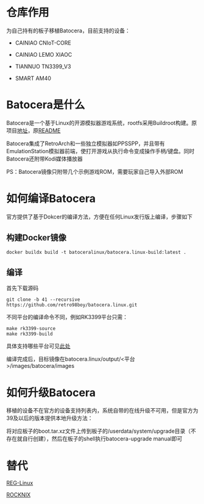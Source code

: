 # 仓库作用

为自己持有的板子移植Batocera，目前支持的设备：

- CAINIAO CNIoT-CORE

- CAINIAO LEMO XIAOC

- TIANNUO TN3399_V3

- SMART AM40

# Batocera是什么

Batocera是一个基于Linux的开源模拟器游戏系统，rootfs采用Buildroot构建。原项目[地址](https://github.com/batocera-linux/batocera.linux)，原[README](https://github.com/retro98boy/batocera.linux/blob/41/README.orig.md)

Batocera集成了RetroArch和一些独立模拟器如PPSSPP，并且带有EmulationStation模拟器前端，使打开游戏从执行命令变成操作手柄/键盘。同时Batocera还附带Kodi媒体播放器

PS：Batocera镜像只附带几个示例游戏ROM，需要玩家自己导入外部ROM

# 如何编译Batocera

官方提供了基于Dokcer的编译方法，方便在任何Linux发行版上编译，步骤如下

## 构建Docker镜像

```
docker buildx build -t batoceralinux/batocera.linux-build:latest .
```

## 编译

首先下载源码

```
git clone -b 41 --recursive https://github.com/retro98boy/batocera.linux.git
```

不同平台的编译命令不同，例如RK3399平台只需：

```
make rk3399-source
make rk3399-build
```

具体支持哪些平台可见[此处](https://github.com/batocera-linux/batocera.linux/tree/master/configs)

编译完成后，目标镜像在batocera.linux/output/<平台>/images/batocera/images

# 如何升级Batocera

移植的设备不在官方的设备支持列表内，系统自带的在线升级不可用，但是官方为39及以后的版本提供本地升级方法：

将对应板子的boot.tar.xz文件上传到板子的/userdata/system/upgrade目录（不存在就自行创建），然后在板子的shell执行batocera-upgrade manual即可

# 替代

[REG-Linux](https://github.com/REG-Linux/REG-Linux)

[ROCKNIX](https://github.com/ROCKNIX/distribution)

